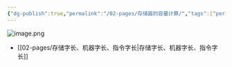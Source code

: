 ```yaml
---
{"dg-publish":true,"permalink":"/02-pages/存储器的容量计算/","tags":["personal/blog","计算机组成原理"]}
---
```


![image.png](https://yelanyanyu-img-bed.oss-cn-hangzhou.aliyuncs.com/img/blog/2024/08/20240813202237.png)
- [[02-pages/存储字长、机器字长、指令字长\|存储字长、机器字长、指令字长]]